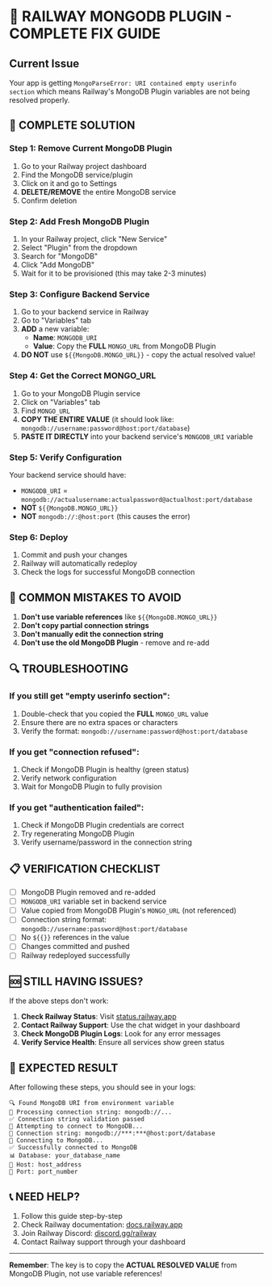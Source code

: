 # 🚨 RAILWAY MONGODB PLUGIN - COMPLETE FIX GUIDE

## Current Issue
Your app is getting `MongoParseError: URI contained empty userinfo section` which means Railway's MongoDB Plugin variables are not being resolved properly.

## 🔧 COMPLETE SOLUTION

### Step 1: Remove Current MongoDB Plugin
1. Go to your Railway project dashboard
2. Find the MongoDB service/plugin
3. Click on it and go to Settings
4. **DELETE/REMOVE** the entire MongoDB service
5. Confirm deletion

### Step 2: Add Fresh MongoDB Plugin
1. In your Railway project, click "New Service"
2. Select "Plugin" from the dropdown
3. Search for "MongoDB"
4. Click "Add MongoDB"
5. Wait for it to be provisioned (this may take 2-3 minutes)

### Step 3: Configure Backend Service
1. Go to your backend service in Railway
2. Go to "Variables" tab
3. **ADD** a new variable:
   - **Name**: `MONGODB_URI`
   - **Value**: Copy the **FULL** `MONGO_URL` from MongoDB Plugin
4. **DO NOT** use `${{MongoDB.MONGO_URL}}` - copy the actual resolved value!

### Step 4: Get the Correct MONGO_URL
1. Go to your MongoDB Plugin service
2. Click on "Variables" tab
3. Find `MONGO_URL`
4. **COPY THE ENTIRE VALUE** (it should look like: `mongodb://username:password@host:port/database`)
5. **PASTE IT DIRECTLY** into your backend service's `MONGODB_URI` variable

### Step 5: Verify Configuration
Your backend service should have:
- `MONGODB_URI` = `mongodb://actualusername:actualpassword@actualhost:port/database`
- **NOT** `${{MongoDB.MONGO_URL}}`
- **NOT** `mongodb://:@host:port` (this causes the error)

### Step 6: Deploy
1. Commit and push your changes
2. Railway will automatically redeploy
3. Check the logs for successful MongoDB connection

## 🚫 COMMON MISTAKES TO AVOID

1. **Don't use variable references** like `${{MongoDB.MONGO_URL}}`
2. **Don't copy partial connection strings**
3. **Don't manually edit the connection string**
4. **Don't use the old MongoDB Plugin** - remove and re-add

## 🔍 TROUBLESHOOTING

### If you still get "empty userinfo section":
1. Double-check that you copied the **FULL** `MONGO_URL` value
2. Ensure there are no extra spaces or characters
3. Verify the format: `mongodb://username:password@host:port/database`

### If you get "connection refused":
1. Check if MongoDB Plugin is healthy (green status)
2. Verify network configuration
3. Wait for MongoDB Plugin to fully provision

### If you get "authentication failed":
1. Check if MongoDB Plugin credentials are correct
2. Try regenerating MongoDB Plugin
3. Verify username/password in the connection string

## 📋 VERIFICATION CHECKLIST

- [ ] MongoDB Plugin removed and re-added
- [ ] `MONGODB_URI` variable set in backend service
- [ ] Value copied from MongoDB Plugin's `MONGO_URL` (not referenced)
- [ ] Connection string format: `mongodb://username:password@host:port/database`
- [ ] No `${{}}` references in the value
- [ ] Changes committed and pushed
- [ ] Railway redeployed successfully

## 🆘 STILL HAVING ISSUES?

If the above steps don't work:

1. **Check Railway Status**: Visit [status.railway.app](https://status.railway.app)
2. **Contact Railway Support**: Use the chat widget in your dashboard
3. **Check MongoDB Plugin Logs**: Look for any error messages
4. **Verify Service Health**: Ensure all services show green status

## 🎯 EXPECTED RESULT

After following these steps, you should see in your logs:
```
🔍 Found MongoDB URI from environment variable
🔧 Processing connection string: mongodb://...
✅ Connection string validation passed
🔌 Attempting to connect to MongoDB...
📡 Connection string: mongodb://***:***@host:port/database
🔄 Connecting to MongoDB...
✅ Successfully connected to MongoDB
📊 Database: your_database_name
🔗 Host: host_address
🚪 Port: port_number
```

## 📞 NEED HELP?

1. Follow this guide step-by-step
2. Check Railway documentation: [docs.railway.app](https://docs.railway.app)
3. Join Railway Discord: [discord.gg/railway](https://discord.gg/railway)
4. Contact Railway support through your dashboard

---

**Remember**: The key is to copy the **ACTUAL RESOLVED VALUE** from MongoDB Plugin, not use variable references!


